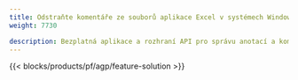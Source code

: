 ```yaml
---
title: Odstraňte komentáře ze souborů aplikace Excel v systémech Windows, Linux a macOS 
weight: 7730

description: Bezplatná aplikace a rozhraní API pro správu anotací a komentářů Excel XLS, XLSX a ODS
---
```

{{< blocks/products/pf/agp/feature-solution >}} 

